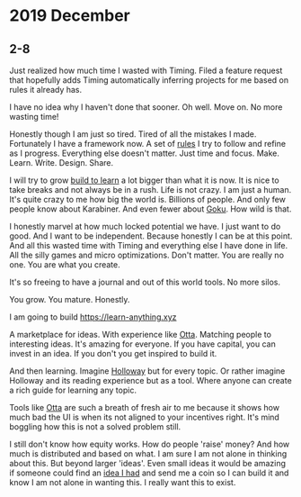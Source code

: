 # 2019 December

## 2-8

Just realized how much time I wasted with Timing. Filed a feature request that hopefully adds Timing automatically inferring projects for me based on rules it already has.

I have no idea why I haven't done that sooner. Oh well. Move on. No more wasting time!

Honestly though I am just so tired. Tired of all the mistakes I made. Fortunately I have a framework now. A set of [rules](../../focusing/rules.md) I try to follow and refine as I progress. Everything else doesn't matter. Just time and focus. Make. Learn. Write. Design. Share.

I will try to grow [build to learn](https://github.com/nikitavoloboev/build-to-learn) a lot bigger than what it is now. It is nice to take breaks and not always be in a rush. Life is not crazy. I am just a human. It's quite crazy to me how big the world is. Billions of people. And only few people know about Karabiner. And even fewer about [Goku](https://github.com/yqrashawn/GokuRakuJoudo). How wild is that.

I honestly marvel at how much locked potential we have. I just want to do good. And I want to be independent. Because honestly I can be at this point. And all this wasted time with Timing and everything else I have done in life. All the silly games and micro optimizations. Don't matter. You are really no one. You are what you create.

It's so freeing to have a journal and out of this world tools. No more silos.

You grow. You mature. Honestly.

I am going to build https://learn-anything.xyz

A marketplace for ideas. With experience like [Otta](https://otta.com). Matching people to interesting ideas. It's amazing for everyone. If you have capital, you can invest in an idea. If you don't you get inspired to build it.

And then learning. Imagine [Holloway](https://www.holloway.com) but for every topic. Or rather imagine Holloway and its reading experience but as a tool. Where anyone can create a rich guide for learning any topic.

Tools like [Otta](https://otta.com) are such a breath of fresh air to me because it shows how much bad the UI is when its not aligned to your incentives right. It's mind boggling how this is not a solved problem still.

I still don't know how equity works. How do people 'raise' money? And how much is distributed and based on what. I am sure I am not alone in thinking about this. But beyond larger 'ideas'. Even small ideas it would be amazing if someone could find an [idea I had](https://trello.com/b/alB1ryRP) and send me a coin so I can build it and know I am not alone in wanting this. I really want this to exist.
